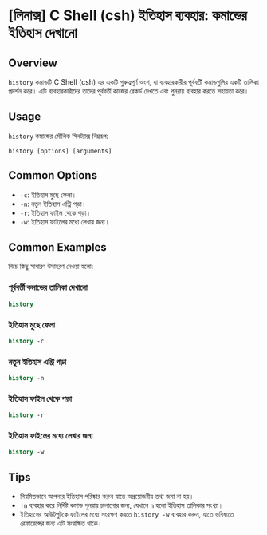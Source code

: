 # [লিনাক্স] C Shell (csh) ইতিহাস ব্যবহার: কমান্ডের ইতিহাস দেখানো

## Overview
`history` কমান্ডটি C Shell (csh) এর একটি গুরুত্বপূর্ণ অংশ, যা ব্যবহারকারীর পূর্ববর্তী কমান্ডগুলির একটি তালিকা প্রদর্শন করে। এটি ব্যবহারকারীদের তাদের পূর্ববর্তী কাজের রেকর্ড দেখতে এবং পুনরায় ব্যবহার করতে সহায়তা করে।

## Usage
`history` কমান্ডের মৌলিক সিনট্যাক্স নিম্নরূপ:

```
history [options] [arguments]
```

## Common Options
- `-c`: ইতিহাস মুছে ফেলা।
- `-n`: নতুন ইতিহাস এন্ট্রি পড়া।
- `-r`: ইতিহাস ফাইল থেকে পড়া।
- `-w`: ইতিহাস ফাইলের মধ্যে লেখার জন্য।

## Common Examples
নিচে কিছু সাধারণ উদাহরণ দেওয়া হলো:

### পূর্ববর্তী কমান্ডের তালিকা দেখানো
```csh
history
```

### ইতিহাস মুছে ফেলা
```csh
history -c
```

### নতুন ইতিহাস এন্ট্রি পড়া
```csh
history -n
```

### ইতিহাস ফাইল থেকে পড়া
```csh
history -r
```

### ইতিহাস ফাইলের মধ্যে লেখার জন্য
```csh
history -w
```

## Tips
- নিয়মিতভাবে আপনার ইতিহাস পরিষ্কার করুন যাতে অপ্রয়োজনীয় তথ্য জমা না হয়।
- `!n` ব্যবহার করে নির্দিষ্ট কমান্ড পুনরায় চালানোর জন্য, যেখানে `n` হলো ইতিহাস তালিকার সংখ্যা।
- ইতিহাসের আউটপুটকে ফাইলের মধ্যে সংরক্ষণ করতে `history -w` ব্যবহার করুন, যাতে ভবিষ্যতে রেফারেন্সের জন্য এটি সংরক্ষিত থাকে।